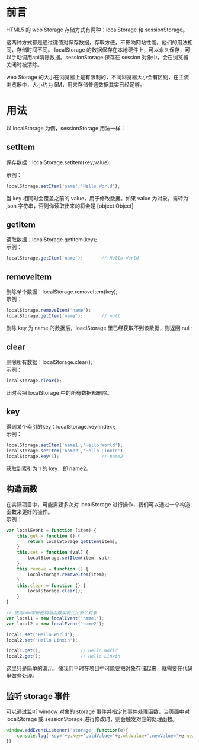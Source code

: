 # 前言   
HTML5 的 web Storage 存储方式有两种：localStorage 和 sessionStorage。

这两种方式都是通过键值对保存数据，存取方便，不影响网站性能。他们的用法相同，存储时间不同。
localStorage 的数据保存在本地硬件上，可以永久保存，可以手动调用api清除数据。sessionStorage 保存在 session 对象中，会在浏览器关闭时被清除。

web Storage 的大小在浏览器上是有限制的，不同浏览器大小会有区别，在主流浏览器中，大小约为 5M，用来存储普通数据其实已经足够。    

# 用法   
以 localStorage 为例，sessionStorage 用法一样：    
## setItem   
保存数据：localStorage.setItem(key,value);

示例：    
```javascript
localStorage.setItem('name','Hello World');
```   
当 key 相同时会覆盖之前的 value，用于修改数据。如果 value 为对象，需转为 json 字符串，否则你读取出来的将会是 [object Object]     
## getItem    
读取数据：localStorage.getItem(key);     
示例：    
```javascript
localStorage.getItem('name');       // Hello World
```    
## removeItem    
删除单个数据：localStorage.removeItem(key);    
示例：   
```javascript
localStorage.removeItem('name');
localStorage.getItem('name');       // null
```    
删除 key 为 name 的数据后，loaclStorage 里已经获取不到该数据，则返回 null;    
## clear   
删除所有数据：localStorage.clear();      
示例：     
```javascript
localStorage.clear();
```   
此时会把 localStorage 中的所有数据都删除。     
## key   
得到某个索引的key：localStorage.key(index);    
示例：    
```javascript
localStorage.setItem('name1','Hello World');
localStorage.setItem('name2','Hello Linxin');
localStorage.key(1);                // name2
```     
获取到索引为 1 的 key，即 name2。     

## 构造函数    
在实际项目中，可能需要多次对 localStorage 进行操作，我们可以通过一个构造函数来更好的操作。    
示例：

```javascript
var localEvent = function (item) {
    this.get = function () {
        return localStorage.getItem(item);
    }
    this.set = function (val) {
        localStorage.setItem(item, val);
    }
    this.remove = function () {
        localStorage.removeItem(item);
    }
    this.clear = function () {
        localStorage.clear();
    }
}

// 使用new字符把构造函数实例化出多个对象
var local1 = new localEvent('name1');
var local2 = new localEvent('name2');

local1.set('Hello World');
local2.set('Hello Linxin');

local1.get();               // Hello World
local2.get();               // Hello Linxin
```     
这里只是简单的演示，像我们平时在项目中可能要把对象存储起来，就需要在代码里做些处理。    

## 监听 storage 事件    
可以通过监听 window 对象的 storage 事件并指定其事件处理函数，当页面中对 localStorage 或 sessionStorage 进行修改时，则会触发对应的处理函数。    
```javascript
window.addEventListener('storage',function(e){
    console.log('key='+e.key+',oldValue='+e.oldValue+',newValue='+e.newValue);
})
```
